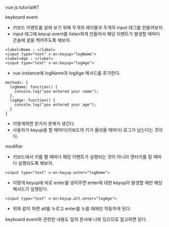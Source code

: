 vue js tutorial#7

keyboard event

- 키보드 이벤트를 살펴 보기 위해 두개의 레이블과 두개의 input 태그를 만들어보자.
- input 태그에 keyup event를 listen하게 만들어서 해당 이벤트가 발생할 때마다 콘솔에 글을 찍어주도록 해보자.
```
<label>Name : </label>
<input type="text" v-on:keyup="logName">
<label>Age : </label>
<input type="text" v-on:keyup="logAge">
```
- vue instance에 logName과 logAge 메서드를 추가한다.
```
methods: {
  logName: function() {
    console.log("you entered your name");
  },
  logAge: function() {
    console.log("you entered your age");
  }
}
```
- 이렇게하면 한가지 문제가 생긴다.
- 사용자가 keyup을 할 때마다(키보드의 키가 올라올 때마다) 로그가 남는다는 것이다.


modifier

- 키보드에서 키를 뗄 때마다 해당 이벤트가 실행되는 것이 아니라 엔터키를 칠 때마다 실행되도록 해보자.
```
<input type="text" v-on:keyup.enter="logName">
```
- 이렇게 keyup에 바로 enter를 넣어주면 enter에 대한 keyup이 발생할 때만 해당 메서드가 실행된다.
```
<input type="text" v-on:keyup.alt.enter="logAge">
```
- 위와 같이 하면 alt를 누르고 enter를 누를 때에만 작동하게 된다.


keyboard event와 관련한 내용도 앞의 문서에 나와 있으므로 참고하면 된다.
